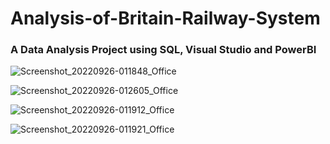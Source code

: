 # Analysis-of-Britain-Railway-System
### A Data Analysis Project using SQL, Visual Studio and PowerBI 
![Screenshot_20220926-011848_Office](https://user-images.githubusercontent.com/114383545/192220436-9bac0b47-8553-48e8-b11c-b64f6725ecdf.jpg)

![Screenshot_20220926-012605_Office](https://user-images.githubusercontent.com/114383545/192222080-7cea8ff9-157d-46d9-a15e-3dd98a3fdfea.jpg)

![Screenshot_20220926-011912_Office](https://user-images.githubusercontent.com/114383545/192222374-c6d540c4-9bf2-41b7-ae39-88f47426cd3a.jpg) 

![Screenshot_20220926-011921_Office](https://user-images.githubusercontent.com/114383545/192222651-ec19a985-5c74-4f9b-8b03-c0022cc66eda.jpg)
